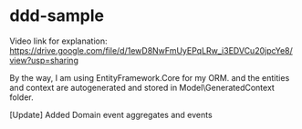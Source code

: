 # ddd-sample

Video link for explanation:
https://drive.google.com/file/d/1ewD8NwFmUyEPqLRw_i3EDVCu20jpcYe8/view?usp=sharing


By the way, I am using EntityFramework.Core for my ORM.
and the entities and context are autogenerated and stored
in Model\GeneratedContext folder.

[Update]
Added Domain event aggregates and events